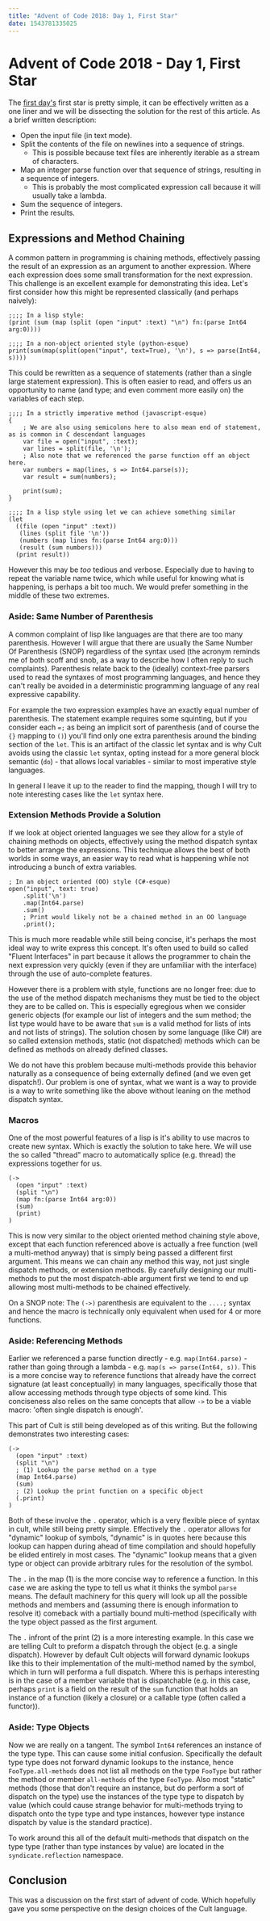 ```yaml
---
title: "Advent of Code 2018: Day 1, First Star"
date: 1543781335025
---
```

# Advent of Code 2018 - Day 1, First Star

The [first day's](https://adventofcode.com/2018/day/1) first star is pretty simple, it can be effectively written as a one liner and we will be dissecting the solution for the rest of this article. As a brief written description:

* Open the input file (in text mode).
* Split the contents of the file on newlines into a sequence of strings.
  * This is possible because text files are inherently iterable as a stream of characters.
* Map an integer parse function over that sequence of strings, resulting in a sequence of integers.
  * This is probably the most complicated expression call because it will usually take a lambda.
* Sum the sequence of integers.
* Print the results.

## Expressions and Method Chaining

A common pattern in programming is chaining methods, effectively passing the result of an expression as an argument to another expression. Where each expression does some small transformation for the next expression. This challenge is an excellent example for demonstrating this idea. Let's first consider how this might be represented classically (and perhaps naively):

```
;;;; In a lisp style:
(print (sum (map (split (open "input" :text) "\n") fn:(parse Int64 arg:0))))

;;;; In a non-object oriented style (python-esque)
print(sum(map(split(open("input", text=True), '\n'), s => parse(Int64, s))))
```

This could be rewritten as a sequence of statements (rather than a single large statement expression). This is often easier to read, and offers us an opportunity to name (and type; and even comment more easily on) the variables of each step.

```
;;;; In a strictly imperative method (javascript-esque)
{
    ; We are also using semicolons here to also mean end of statement, as is common in C descendant languages
    var file = open("input", :text);
    var lines = split(file, '\n');
    ; Also note that we referenced the parse function off an object here.
    var numbers = map(lines, s => Int64.parse(s));
    var result = sum(numbers);
    
    print(sum);
}

;;;; In a lisp style using let we can achieve something similar
(let
  ((file (open "input" :text))
   (lines (split file '\n'))
   (numbers (map lines fn:(parse Int64 arg:0)))
   (result (sum numbers)))
  (print result))
```

However this may be *too* tedious and verbose. Especially due to having to repeat the variable name twice, which while useful for knowing what is happening, is perhaps a bit too much. We would prefer something in the middle of these two extremes.

### Aside: Same Number of Parenthesis

A common complaint of lisp like languages are that there are too many parenthesis. However I will argue that there are usually the Same Number Of Parenthesis (SNOP) regardless of the syntax used (the acronym reminds me of both scoff and snob, as a way to describe how I often reply to such complaints). Parenthesis relate back to the (ideally) context-free parsers used to read the syntaxes of most programming languages, and hence they can't really be avoided in a deterministic programming language of any real expressive capability.

For example the two expression examples have an exactly equal number of parenthesis. The statement example requires some squinting, but if you consider each `=;` as being an implicit sort of parenthesis (and of course the `{}` mapping to `()`) you'll find only one extra parenthesis around the binding section of the `let`. This is an artifact of the classic let syntax and is why Cult avoids using the classic `let` syntax, opting instead for a more general block semantic (`do`) - that allows local variables - similar to most imperative style languages.

In general I leave it up to the reader to find the mapping, though I will try to note interesting cases like the `let` syntax here.

### Extension Methods Provide a Solution

If we look at object oriented languages we see they allow for a style of chaining methods on objects, effectively using the method dispatch syntax to better arrange the expressions. This technique allows the best of both worlds in some ways, an easier way to read what is happening while not introducing a bunch of extra variables.

```
; In an object oriented (OO) style (C#-esque)
open("input", text: true)
    .split('\n')
    .map(Int64.parse)
    .sum()
    ; Print would likely not be a chained method in an OO language
    .print();
```

This is much more readable while still being concise, it's perhaps the most ideal way to write express this concept. It's often used to build so called "Fluent Interfaces" in part because it allows the programmer to chain the next expression very quickly (even if they are unfamiliar with the interface) through the use of auto-complete features.

However there is a problem with style, functions are no longer free: due to the use of the method dispatch mechanisms they must be tied to the object they are to be called on. This is especially egregious when we consider generic objects (for example our list of integers and the sum method; the list type would have to be aware that `sum` is a valid method for lists of ints and not lists of strings). The solution chosen by some language (like C#) are so called extension methods, static (not dispatched) methods which can be defined as methods on already defined classes.

We do not have this problem because multi-methods provide this behavior naturally as a consequence of being externally defined (and we even get dispatch!). Our problem is one of syntax, what we want is a way to provide is a way to write something like the above without leaning on the method dispatch syntax.

### Macros

One of the most powerful features of a lisp is it's ability to use macros to create new syntax. Which is exactly the solution to take here. We will use the so called "thread" macro to automatically splice (e.g. thread) the expressions together for us.

```
(->
  (open "input" :text)
  (split "\n")
  (map fn:(parse Int64 arg:0))
  (sum)
  (print)
)
```

This is now very similar to the object oriented method chaining style above, except that each function referenced above is actually a free function (well a multi-method anyway) that is simply being passed a different first argument. This means we can chain any method this way, not just single dispatch methods, or extension methods. By carefully designing our multi-methods to put the most dispatch-able argument first we tend to end up allowing most multi-methods to be chained effectively.

On a SNOP note: The `(->)` parenthesis are equivalent to the `....;` syntax and hence the macro is technically only equivalent when used for 4 or more functions.

### Aside: Referencing Methods

Earlier we referenced a parse function directly - e.g. `map(Int64.parse)` - rather than going through a lambda - e.g. `map(s => parse(Int64, s))`. This is a more concise way to reference functions that already have the correct signature (at least conceptually) in many languages, specifically those that allow accessing methods through type objects of some kind. This conciseness also relies on the same concepts that allow `->` to be a viable macro: 'often single dispatch is enough'.

This part of Cult is still being developed as of this writing. But the following demonstrates two interesting cases:

```
(->
  (open "input" :text)
  (split "\n")
  ; (1) Lookup the parse method on a type
  (map Int64.parse)
  (sum)
  ; (2) Lookup the print function on a specific object
  (.print)
)
```

Both of these involve the `.` operator, which is a very flexible piece of syntax in cult, while still being pretty simple. Effectively the `.` operator allows for "dynamic" lookup of symbols, "dynamic" is in quotes here because this lookup can happen during ahead of time compilation and should hopefully be elided entirely in most cases. The "dynamic" lookup means that a given type or object can provide arbitrary rules for the resolution of the symbol.

The `.` in the map (1) is the more concise way to reference a function. In this case we are asking the type to tell us what it thinks the symbol `parse` means. The default machinery for this query will look up all the possible methods and members and (assuming there is enough information to resolve it) comeback with a partially bound multi-method (specifically with the type object passed as the first argument.

The `.` infront of the print (2) is a more interesting example. In this case we are telling Cult to preform a dispatch through the object (e.g. a single dispatch). However by default Cult objects will forward dynamic lookups like this to their implementation of the multi-method named by the symbol, which in turn will performa a full dispatch. Where this is perhaps interesting is in the case of a member variable that is dispatchable (e.g. in this case, perhaps `print` is a field on the result of the `sum` function that holds an instance of a function (likely a closure) or a callable type (often called a functor)).

### Aside: Type Objects

Now we are really on a tangent. The symbol `Int64` references an instance of the type type. This can cause some initial confusion. Specifically the default type type does not forward dynamic lookups to the instance, hence `FooType.all-methods` does not list all methods on the type `FooType` but rather the method or member `all-methods` of the type `FooType`. Also most "static" methods (those that don't require an instance, but do perform a sort of dispatch on the type) use the instances of the type type to dispatch by value (which could cause strange behavior for multi-methods trying to dispatch onto the type type and type instances, however type instance dispatch by value is the standard practice).

To work around this all of the default multi-methods that dispatch on the type type (rather than type instances by value) are located in the `syndicate.reflection` namespace.

## Conclusion

This was a discussion on the first start of advent of code. Which hopefully gave you some perspective on the design choices of the Cult language.

